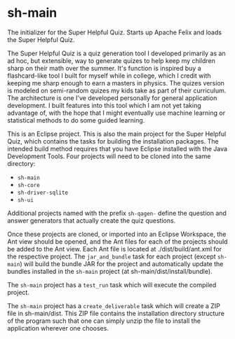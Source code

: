 # sh-main
The initializer for the Super Helpful Quiz. Starts up Apache Felix and loads the Super Helpful Quiz.

The Super Helpful Quiz is a quiz generation tool I developed primarily as an ad hoc, but extensible, way to generate quizes to help keep my children sharp on their math over the summer. It's function is inspired buy a flashcard-like tool I built for myself while in college, which I credit with keeping me sharp enough to earn a masters in physics. The quizes version is modeled on semi-random quizes my kids take as part of their curriculum. The architecture is one I've developed personally for general application development. I built features into this tool which I am not yet taking advantage of, with the hope that I might eventually use machine learning or statistical methods to do some guided learning.

This is an Eclipse project. This is also the main project for the Super Helpful Quiz, which contains the tasks for building the installation packages. The intended build method requires that you have Eclipse installed with the Java Development Tools. Four projects will need to be cloned into the same directory:

* `sh-main`
* `sh-core`
* `sh-driver-sqlite`
* `sh-ui`

Additional projects named with the prefix `sh-qagen-` define the question and answer generators that actually create the quiz questions.

Once these projects are cloned, or imported into an Eclipse Workspace, the Ant view should be opened, and the Ant files for each of the projects should be added to the Ant view. Each Ant file is located at ./dist/build/ant.xml for the respective project. The `jar_and_bundle` task for each project (except `sh-main`) will build the bundle JAR for the project and automatically update the bundles installed in the `sh-main` project (at sh-main/dist/install/bundle).

The `sh-main` project has a `test_run` task which will execute the compiled project.

The `sh-main` project has a `create_deliverable` task which will create a ZIP file in sh-main/dist. This ZIP file contains the installation directory structure of the program such that one can simply unzip the file to install the application wherever one chooses.
